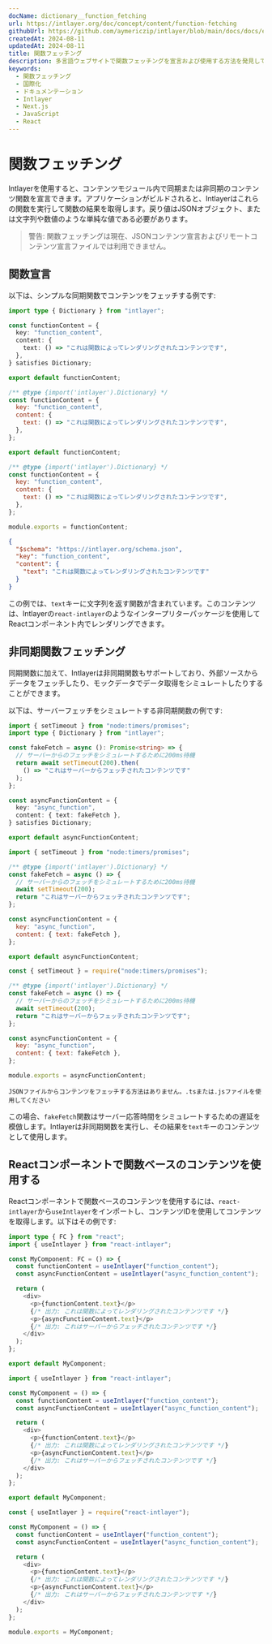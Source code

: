 ```yaml
---
docName: dictionary__function_fetching
url: https://intlayer.org/doc/concept/content/function-fetching
githubUrl: https://github.com/aymericzip/intlayer/blob/main/docs/docs/en/dictionary/function_fetching.md
createdAt: 2024-08-11
updatedAt: 2024-08-11
title: 関数フェッチング
description: 多言語ウェブサイトで関数フェッチングを宣言および使用する方法を発見してください。このオンラインドキュメンテーションの手順に従って、数分でプロジェクトを設定できます。
keywords:
  - 関数フェッチング
  - 国際化
  - ドキュメンテーション
  - Intlayer
  - Next.js
  - JavaScript
  - React
---
```


# 関数フェッチング

Intlayerを使用すると、コンテンツモジュール内で同期または非同期のコンテンツ関数を宣言できます。アプリケーションがビルドされると、Intlayerはこれらの関数を実行して関数の結果を取得します。戻り値はJSONオブジェクト、または文字列や数値のような単純な値である必要があります。

> 警告: 関数フェッチングは現在、JSONコンテンツ宣言およびリモートコンテンツ宣言ファイルでは利用できません。

## 関数宣言

以下は、シンプルな同期関数でコンテンツをフェッチする例です:

```typescript fileName="**/*.content.ts" contentDeclarationFormat="typescript"
import type { Dictionary } from "intlayer";

const functionContent = {
  key: "function_content",
  content: {
    text: () => "これは関数によってレンダリングされたコンテンツです",
  },
} satisfies Dictionary;

export default functionContent;
```

```javascript fileName="**/*.content.mjs" contentDeclarationFormat="esm"
/** @type {import('intlayer').Dictionary} */
const functionContent = {
  key: "function_content",
  content: {
    text: () => "これは関数によってレンダリングされたコンテンツです",
  },
};

export default functionContent;
```

```javascript fileName="**/*.content.cjs" contentDeclarationFormat="commonjs"
/** @type {import('intlayer').Dictionary} */
const functionContent = {
  key: "function_content",
  content: {
    text: () => "これは関数によってレンダリングされたコンテンツです",
  },
};

module.exports = functionContent;
```

```json fileName="**/*.content.json" contentDeclarationFormat="json"
{
  "$schema": "https://intlayer.org/schema.json",
  "key": "function_content",
  "content": {
    "text": "これは関数によってレンダリングされたコンテンツです"
  }
}
```

この例では、`text`キーに文字列を返す関数が含まれています。このコンテンツは、Intlayerの`react-intlayer`のようなインタープリターパッケージを使用してReactコンポーネント内でレンダリングできます。

## 非同期関数フェッチング

同期関数に加えて、Intlayerは非同期関数もサポートしており、外部ソースからデータをフェッチしたり、モックデータでデータ取得をシミュレートしたりすることができます。

以下は、サーバーフェッチをシミュレートする非同期関数の例です:

```typescript fileName="**/*.content.ts" contentDeclarationFormat="typescript"
import { setTimeout } from "node:timers/promises";
import type { Dictionary } from "intlayer";

const fakeFetch = async (): Promise<string> => {
  // サーバーからのフェッチをシミュレートするために200ms待機
  return await setTimeout(200).then(
    () => "これはサーバーからフェッチされたコンテンツです"
  );
};

const asyncFunctionContent = {
  key: "async_function",
  content: { text: fakeFetch },
} satisfies Dictionary;

export default asyncFunctionContent;
```

```javascript fileName="**/*.content.mjs" contentDeclarationFormat="esm"
import { setTimeout } from "node:timers/promises";

/** @type {import('intlayer').Dictionary} */
const fakeFetch = async () => {
  // サーバーからのフェッチをシミュレートするために200ms待機
  await setTimeout(200);
  return "これはサーバーからフェッチされたコンテンツです";
};

const asyncFunctionContent = {
  key: "async_function",
  content: { text: fakeFetch },
};

export default asyncFunctionContent;
```

```javascript fileName="**/*.content.cjs" contentDeclarationFormat="commonjs"
const { setTimeout } = require("node:timers/promises");

/** @type {import('intlayer').Dictionary} */
const fakeFetch = async () => {
  // サーバーからのフェッチをシミュレートするために200ms待機
  await setTimeout(200);
  return "これはサーバーからフェッチされたコンテンツです";
};

const asyncFunctionContent = {
  key: "async_function",
  content: { text: fakeFetch },
};

module.exports = asyncFunctionContent;
```

```plaintext fileName="**/*.content.json" contentDeclarationFormat="json"
JSONファイルからコンテンツをフェッチする方法はありません。.tsまたは.jsファイルを使用してください
```

この場合、`fakeFetch`関数はサーバー応答時間をシミュレートするための遅延を模倣します。Intlayerは非同期関数を実行し、その結果を`text`キーのコンテンツとして使用します。

## Reactコンポーネントで関数ベースのコンテンツを使用する

Reactコンポーネントで関数ベースのコンテンツを使用するには、`react-intlayer`から`useIntlayer`をインポートし、コンテンツIDを使用してコンテンツを取得します。以下はその例です:

```typescript fileName="**/*.jsx" codeFormat="typescript"
import type { FC } from "react";
import { useIntlayer } from "react-intlayer";

const MyComponent: FC = () => {
  const functionContent = useIntlayer("function_content");
  const asyncFunctionContent = useIntlayer("async_function_content");

  return (
    <div>
      <p>{functionContent.text}</p>
      {/* 出力: これは関数によってレンダリングされたコンテンツです */}
      <p>{asyncFunctionContent.text}</p>
      {/* 出力: これはサーバーからフェッチされたコンテンツです */}
    </div>
  );
};

export default MyComponent;
```

```javascript fileName="**/*.mjx" codeFormat="esm"
import { useIntlayer } from "react-intlayer";

const MyComponent = () => {
  const functionContent = useIntlayer("function_content");
  const asyncFunctionContent = useIntlayer("async_function_content");

  return (
    <div>
      <p>{functionContent.text}</p>
      {/* 出力: これは関数によってレンダリングされたコンテンツです */}
      <p>{asyncFunctionContent.text}</p>
      {/* 出力: これはサーバーからフェッチされたコンテンツです */}
    </div>
  );
};

export default MyComponent;
```

```javascript fileName="**/*.cjs" codeFormat="commonjs"
const { useIntlayer } = require("react-intlayer");

const MyComponent = () => {
  const functionContent = useIntlayer("function_content");
  const asyncFunctionContent = useIntlayer("async_function_content");

  return (
    <div>
      <p>{functionContent.text}</p>
      {/* 出力: これは関数によってレンダリングされたコンテンツです */}
      <p>{asyncFunctionContent.text}</p>
      {/* 出力: これはサーバーからフェッチされたコンテンツです */}
    </div>
  );
};

module.exports = MyComponent;
```
